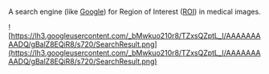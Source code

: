 A search engine (like [Google](http://www.google.com)) for Region of Interest ([ROI](http://en.wikipedia.org/wiki/Region_of_interest)) in medical images.


![https://lh3.googleusercontent.com/_bMwkuo210r8/TZxsQZptL_I/AAAAAAAAADQ/gBalZ8EQiR8/s720/SearchResult.png](https://lh3.googleusercontent.com/_bMwkuo210r8/TZxsQZptL_I/AAAAAAAAADQ/gBalZ8EQiR8/s720/SearchResult.png)